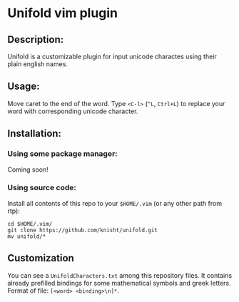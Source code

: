 # Unifold vim plugin

## Description:  
Unifold is a customizable plugin for input unicode charactes using their plain english names.  

## Usage:
Move caret to the end of the word. Type `<C-l>` (`^L`, `Ctrl+L`) to replace your word with corresponding unicode character.




## Installation:

### Using some package manager:
Coming soon!

### Using source code:
Install all contents of this repo to your `$HOME/.vim` (or any other path from rtp):
```
cd $HOME/.vim/    
git clone https://github.com/knisht/unifold.git    
mv unifold/*    
```  

## Customization  
You can see a `UnifoldCharacters.txt` among this repository files. It contains already prefilled bindings for some mathematical symbols and greek letters. Format of file: `[<word> <binding>\n]*`.

